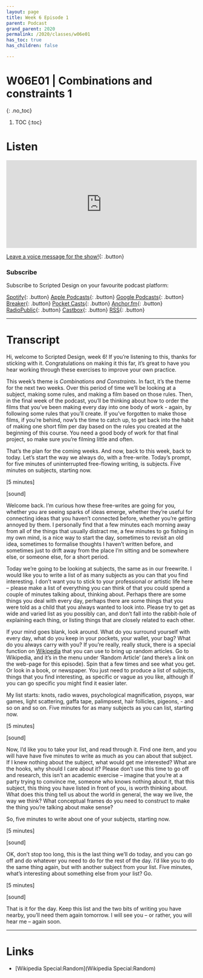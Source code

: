 ```yaml
---
layout: page
title: Week 6 Episode 1
parent: Podcast
grand_parent: 2020
permalink: /2020/classes/w06e01
has_toc: true
has_children: false

---
```


# W06E01 | Combinations and constraints 1
{: .no_toc}

1. TOC
{:toc}



# Listen

<iframe src="https://open.spotify.com/embed-podcast/episode/34VsTVqBBGjtjESy673nLr" width="100%" height="232" frameborder="0" allowtransparency="true" allow="encrypted-media"></iframe>
<br>

[Leave a voice message for the show!](https://anchor.fm/scripteddesign/message){: .button}

### Subscribe

Subscribe to Scripted Design on your favourite podcast platform:

[Spotify](https://open.spotify.com/show/3sYD3KyPJXnIHUY2m2uFcy){: .button} [Apple Podcasts](https://podcasts.apple.com/nl/podcast/scripted-design/id1533696064?l=en){: .button} [Google Podcasts](https://www.google.com/podcasts?feed=aHR0cHM6Ly9hbmNob3IuZm0vcy8zN2QzMjZjNC9wb2RjYXN0L3Jzcw==){: .button} [Breaker](https://breaker.audio/scripted-design){: .button} [Pocket Casts](https://pca.st/h40ivs5f){: .button} [Anchor.fm](https://anchor.fm/scripteddesign){: .button} [RadioPublic](https://radiopublic.com/scripted-design-WaxpdP){: .button} [Castbox](https://castbox.fm/channel/Scripted-Design-id3371338){: .button} [RSS](https://anchor.fm/s/37d326c4/podcast/rss){: .button}

---

# Transcript


Hi, welcome to Scripted Design, week 6! If you’re listening to this, thanks for sticking with it. Congratulations on making it this far, it’s great to have you hear working through these exercises to improve your own practice.

This week’s theme is _Combinations and Constraints_. In fact, it’s the theme for the next two weeks. Over this period of time we’ll be looking at a subject, making some rules, and making a film based on those rules. Then, in the final week of the podcast, you’ll be thinking about how to order the films that you’ve been making every day into one body of work - again, by following some rules that you’ll create. If you’ve forgotten to make those films, if you’re behind, now’s the time to catch up, to get back into the habit of making one short film per day based on the rules you created at the beginning of this course. You need a good body of work for that final project, so make sure you’re filming little and often.

That’s the plan for the coming weeks. And now, back to this week, back to today. Let’s start the way we always do, with a free-write. Today’s prompt, for five minutes of uninterrupted free-flowing writing, is subjects. Five minutes on subjects, starting now.

[5 minutes]

[sound]

Welcome back. I’m curious how these free-writes are going for you, whether you are seeing sparks of ideas emerge, whether they’re useful for connecting ideas that you haven’t connected before, whether you’re getting annoyed by them. I personally find that a few minutes each morning away from all of the things that usually distract me, a few minutes to go fishing in my own mind, is a nice way to start the day, sometimes to revisit an old idea, sometimes to formalise thoughts I haven’t written before, and sometimes just to drift away from the place I’m sitting and be somewhere else, or someone else, for a short period.

Today we’re going to be looking at subjects, the same as in our freewrite. I would like you to write a list of as many subjects as you can that you find interesting. I don’t want you to stick to your professional or artistic life here – please make a list of everything you can think of that you could spend a couple of minutes talking about, thinking about. Perhaps there are some things you deal with every day, perhaps there are some things that you were told as a child that you always wanted to look into. Please try to get as wide and varied list as you possibly can, and don’t fall into the rabbit-hole of explaining each thing, or listing things that are closely related to each other.

If your mind goes blank, look around. What do you surround yourself with every day, what do you keep in your pockets, your wallet, your bag? What do you always carry with you? If you’re really, really stuck, there is a special function on [Wikipedia](https://en.wikipedia.org/wiki/Special:Random) that you can use to bring up random articles. Go to Wikipedia, and it’s in the menu under ‘Random Article’ (and there’s a link on the web-page for this episode). Spin that a few times and see what you get. Or look in a book, or newspaper. You just need to produce a list of subjects, things that you find interesting, as specific or vague as you like, although if you can go specific you might find it easier later.

My list starts: knots, radio waves, psychological magnification, psyops, war games, light scattering, gaffa tape, palimpsest, hair follicles, pigeons, - and so on and so on. Five minutes for as many subjects as you can list, starting now.

[5 minutes]

[sound]

Now, I’d like you to take your list, and read through it. Find one item, and you will have have five minutes to write as much as you can about that subject. If I knew nothing about the subject, what would get me interested? What are the hooks, why should I care about it? Please don’t use this time to go off and research, this isn’t an academic exercise – imagine that you’re at a party trying to convince me, someone who knows nothing about it, that this subject, this thing you have listed in front of you, is worth thinking about. What does this thing tell us about the world in general, the way we live, the way we think? What conceptual frames do you need to construct to make the thing you’re talking about make sense?

So, five minutes to write about one of your subjects, starting now.

[5 minutes]

[sound]

OK, don’t stop too long, this is the last thing we’ll do today, and you can go off and do whatever you need to do for the rest of the day. I’d like you to do the same thing again, but with another subject from your list. Five minutes, what’s interesting about something else from your list? Go.

[5 minutes]

[sound]

That is it for the day. Keep this list and the two bits of writing you have nearby, you’ll need them again tomorrow. I will see you – or rather, you will hear me – again soon.


---

# Links


- [Wikipedia Special:Random](Wikipedia Special:Random)
